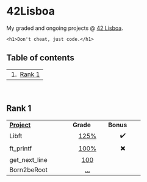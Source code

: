# 42Lisboa
My graded and ongoing projects @ [42 Lisboa](https://www.42lisboa.com/en/curriculum/).
```
<h1>Don't cheat, just code.</h1>
```

## Table of contents
<table>
  <td>
    &nbsp;1. &nbsp;<a href="#rank-1">Rank 1</a><br/>
<!--    &nbsp;2. &nbsp;<a href="#rank-2">Rank 2</a><br/>
<!--    &nbsp;3. &nbsp;<a href="#rank-3">Rank 3</a><br/>
<!--    &nbsp;4. &nbsp;<a href="#rank-4">Rank 4</a><br/>
<!--    &nbsp;5. &nbsp;<a href="#rank-5">Rank 5</a><br/>
<!--    &nbsp;6. &nbsp;<a href="#rank-6">Rank 6</a><br/> -->
  </td>
</table>
<br/>

## Rank 1
<table>
  <tr>
    <td width="150"><a href="./Rank%201"><b>Project</b></a></td>
    <td width="77"><b>Grade</b></td>
    <td width="77"><b>Bonus</b></td>
  </tr>
  <tr align="center">
    <td align="left">Libft</td>
    <td><a href="./Rank%201/Libft">125%</a></td>
    <td>✔️</td>
  </tr>
  <tr align="center">
    <td align="left">ft_printf</td>
    <td><a href="./Rank%201/ft_printf">100%</a></td>
    <td>✖️</td>
  </tr>
  <tr align="center">
    <td align="left">get_next_line</td>
    <td><a href="./Rank%201/get_next_line">100</a></td>
    <td></td>
  </tr>
  <tr align="center">
    <td align="left">Born2beRoot</td>
    <td><a href="./Rank%201/Born2beRoot">...</a></td>
    <td></td>
  </tr>
</table>
<br/>

<!--
## Rank 2
<table>
  <tr>
    <th><a href="./Rank%202"><b>Project</b></a></th>
    <th><b>Grade</b></th>
    <th><b>Bonus</b></th>
  </tr>
</table>
<br/>

## Rank 3
<table>
  <tr>
    <th><a href="./Rank%203"><b>Project</b></a></th>
    <th><b>Grade</b></th>
    <th><b>Bonus</b></th>
  </tr>
</table>
<br/>

## Rank 4
<table>
  <tr>
    <th><a href="./Rank%204"><b>Project</b></a></th>
    <th><b>Grade</b></th>
    <th><b>Bonus</b></th>
  </tr>
</table>
<br/>

## Rank 5
<table>
  <tr>
    <th><a href="./Rank%205"><b>Project</b></a></th>
    <th><b>Grade</b></th>
    <th><b>Bonus</b></th>
  </tr>
</table>
<br/>

## Rank 6
<table>
  <tr>
    <th><a href="./Rank%206"><b>Project</b></a></th>
    <th><b>Grade</b></th>
    <th><b>Bonus</b></th>
  </tr>
</table>
<br/>
